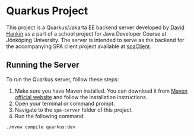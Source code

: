 # Quarkus Project

This project is a Quarkus/Jakarta EE backend server developed by [David Hankin](https://github.com/D-Hankin) as a part of a school project for Java Developer Course at Jönköping University. The server is intended to serve as the backend for the accompanying SPA client project available at [spaClient](https://github.com/D-Hankin/spaClient).

## Running the Server

To run the Quarkus server, follow these steps:

1. Make sure you have Maven installed. You can download it from [Maven official website](https://maven.apache.org/download.cgi) and follow the installation instructions.
2. Open your terminal or command prompt.
3. Navigate to the `spa-server` folder of this project.
4. Run the following command:

```bash
./mvnw compile quarkus:dev
